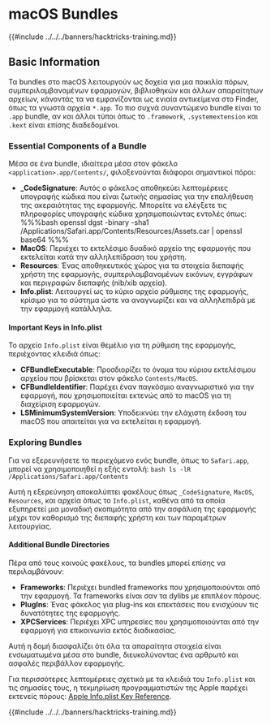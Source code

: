 # macOS Bundles

{{#include ../../../banners/hacktricks-training.md}}

## Basic Information

Τα bundles στο macOS λειτουργούν ως δοχεία για μια ποικιλία πόρων, συμπεριλαμβανομένων εφαρμογών, βιβλιοθηκών και άλλων απαραίτητων αρχείων, κάνοντάς τα να εμφανίζονται ως ενιαία αντικείμενα στο Finder, όπως τα γνωστά αρχεία `*.app`. Το πιο συχνά συναντώμενο bundle είναι το `.app` bundle, αν και άλλοι τύποι όπως το `.framework`, `.systemextension` και `.kext` είναι επίσης διαδεδομένοι.

### Essential Components of a Bundle

Μέσα σε ένα bundle, ιδιαίτερα μέσα στον φάκελο `<application>.app/Contents/`, φιλοξενούνται διάφοροι σημαντικοί πόροι:

- **\_CodeSignature**: Αυτός ο φάκελος αποθηκεύει λεπτομέρειες υπογραφής κώδικα που είναι ζωτικής σημασίας για την επαλήθευση της ακεραιότητας της εφαρμογής. Μπορείτε να ελέγξετε τις πληροφορίες υπογραφής κώδικα χρησιμοποιώντας εντολές όπως: %%%bash openssl dgst -binary -sha1 /Applications/Safari.app/Contents/Resources/Assets.car | openssl base64 %%%
- **MacOS**: Περιέχει το εκτελέσιμο δυαδικό αρχείο της εφαρμογής που εκτελείται κατά την αλληλεπίδραση του χρήστη.
- **Resources**: Ένας αποθηκευτικός χώρος για τα στοιχεία διεπαφής χρήστη της εφαρμογής, συμπεριλαμβανομένων εικόνων, εγγράφων και περιγραφών διεπαφής (nib/xib αρχεία).
- **Info.plist**: Λειτουργεί ως το κύριο αρχείο ρύθμισης της εφαρμογής, κρίσιμο για το σύστημα ώστε να αναγνωρίζει και να αλληλεπιδρά με την εφαρμογή κατάλληλα.

#### Important Keys in Info.plist

Το αρχείο `Info.plist` είναι θεμέλιο για τη ρύθμιση της εφαρμογής, περιέχοντας κλειδιά όπως:

- **CFBundleExecutable**: Προσδιορίζει το όνομα του κύριου εκτελέσιμου αρχείου που βρίσκεται στον φάκελο `Contents/MacOS`.
- **CFBundleIdentifier**: Παρέχει έναν παγκόσμιο αναγνωριστικό για την εφαρμογή, που χρησιμοποιείται εκτενώς από το macOS για τη διαχείριση εφαρμογών.
- **LSMinimumSystemVersion**: Υποδεικνύει την ελάχιστη έκδοση του macOS που απαιτείται για να εκτελείται η εφαρμογή.

### Exploring Bundles

Για να εξερευνήσετε το περιεχόμενο ενός bundle, όπως το `Safari.app`, μπορεί να χρησιμοποιηθεί η εξής εντολή: `bash ls -lR /Applications/Safari.app/Contents`

Αυτή η εξερεύνηση αποκαλύπτει φακέλους όπως `_CodeSignature`, `MacOS`, `Resources`, και αρχεία όπως το `Info.plist`, καθένα από τα οποία εξυπηρετεί μια μοναδική σκοπιμότητα από την ασφάλιση της εφαρμογής μέχρι τον καθορισμό της διεπαφής χρήστη και των παραμέτρων λειτουργίας.

#### Additional Bundle Directories

Πέρα από τους κοινούς φακέλους, τα bundles μπορεί επίσης να περιλαμβάνουν:

- **Frameworks**: Περιέχει bundled frameworks που χρησιμοποιούνται από την εφαρμογή. Τα frameworks είναι σαν τα dylibs με επιπλέον πόρους.
- **PlugIns**: Ένας φάκελος για plug-ins και επεκτάσεις που ενισχύουν τις δυνατότητες της εφαρμογής.
- **XPCServices**: Περιέχει XPC υπηρεσίες που χρησιμοποιούνται από την εφαρμογή για επικοινωνία εκτός διαδικασίας.

Αυτή η δομή διασφαλίζει ότι όλα τα απαραίτητα στοιχεία είναι ενσωματωμένα μέσα στο bundle, διευκολύνοντας ένα αρθρωτό και ασφαλές περιβάλλον εφαρμογής.

Για περισσότερες λεπτομέρειες σχετικά με τα κλειδιά του `Info.plist` και τις σημασίες τους, η τεκμηρίωση προγραμματιστών της Apple παρέχει εκτενείς πόρους: [Apple Info.plist Key Reference](https://developer.apple.com/library/archive/documentation/General/Reference/InfoPlistKeyReference/Introduction/Introduction.html).

{{#include ../../../banners/hacktricks-training.md}}
